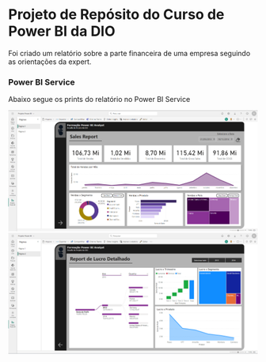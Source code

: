 # Projeto de Repósito do Curso de Power BI da DIO

Foi criado um relatório sobre a parte financeira de uma empresa seguindo as orientações da expert.

### Power BI Service

Abaixo segue os prints do relatório no Power BI Service

![Relatório apresentado no Power BI Service - Página 1](image.png)
![Relatório apresentado no Power BI Service - Página 2](image-1.png)